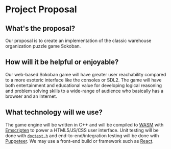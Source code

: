# Project Proposal

## What's the proposal?

Our proposal is to create an implementation of the classic warehouse organization puzzle game Sokoban.

## How will it be helpful or enjoyable?

Our web-based Sokoban game will have greater user reachability compared to a more esoteric interface like the consoles or SDL2. The game will have both entertainment and educational value for developing logical reasoning and problem solving skills to a wide-range of audience who basically has a browser and an Internet.

## What technology will we use?

The game engine will be written in C++ and will be compiled to [WASM](https://en.wikipedia.org/wiki/WebAssembly) with [Emscripten](https://en.wikipedia.org/wiki/Emscripten) to power a HTML5/JS/CSS user interface. Unit testing will be done with [`doctest.h`](https://github.com/sheredom/utest.h) and end-to-end/integration testing will be done with [Puppeteer](https://github.com/puppeteer/puppeteer). We may use a front-end build or framework such as [React](https://reactjs.org/).

